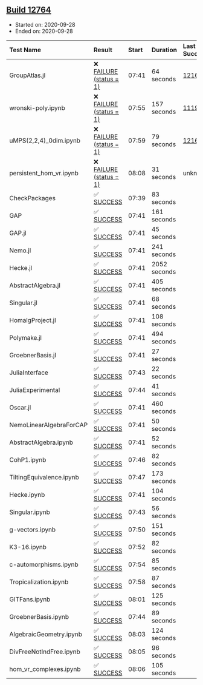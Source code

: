 ## [Build 12764](https://oscarci.mathematik.uni-kl.de/job/oscar/12764/)

* Started on: 2020-09-28
* Ended on: 2020-09-28

| Test Name    | Result | Start | Duration | Last Success | First Failure |
|:-------------|:-------|:------|:---------|:-------------|:--------------|
| GroupAtlas.jl | ❌ [FAILURE (status = 1)](https://oscarci.mathematik.uni-kl.de/job/oscar/12764/artifact/logs/build-12764/GroupAtlas.jl.log) | 07:41 | 64 seconds | [12167](https://oscarci.mathematik.uni-kl.de/job/oscar/12167/) | [12168](https://oscarci.mathematik.uni-kl.de/job/oscar/12168/) |
| wronski-poly.ipynb | ❌ [FAILURE (status = 1)](https://oscarci.mathematik.uni-kl.de/job/oscar/12764/artifact/logs/build-12764/wronski-poly.ipynb.log) | 07:55 | 157 seconds | [11192](https://oscarci.mathematik.uni-kl.de/job/oscar/11192/) | [11193](https://oscarci.mathematik.uni-kl.de/job/oscar/11193/) |
| uMPS(2,2,4)_0dim.ipynb | ❌ [FAILURE (status = 1)](https://oscarci.mathematik.uni-kl.de/job/oscar/12764/artifact/logs/build-12764/uMPS-2-2-4-_0dim.ipynb.log) | 07:59 | 79 seconds | [12167](https://oscarci.mathematik.uni-kl.de/job/oscar/12167/) | [12168](https://oscarci.mathematik.uni-kl.de/job/oscar/12168/) |
| persistent_hom_vr.ipynb | ❌ [FAILURE (status = 1)](https://oscarci.mathematik.uni-kl.de/job/oscar/12764/artifact/logs/build-12764/persistent_hom_vr.ipynb.log) | 08:08 | 31 seconds | unknown | unknown |
| CheckPackages | ✅ [SUCCESS](https://oscarci.mathematik.uni-kl.de/job/oscar/12764/artifact/logs/build-12764/CheckPackages.log) | 07:39 | 83 seconds |  |  |
| GAP | ✅ [SUCCESS](https://oscarci.mathematik.uni-kl.de/job/oscar/12764/artifact/logs/build-12764/GAP.log) | 07:41 | 161 seconds |  |  |
| GAP.jl | ✅ [SUCCESS](https://oscarci.mathematik.uni-kl.de/job/oscar/12764/artifact/logs/build-12764/GAP.jl.log) | 07:41 | 45 seconds |  |  |
| Nemo.jl | ✅ [SUCCESS](https://oscarci.mathematik.uni-kl.de/job/oscar/12764/artifact/logs/build-12764/Nemo.jl.log) | 07:41 | 241 seconds |  |  |
| Hecke.jl | ✅ [SUCCESS](https://oscarci.mathematik.uni-kl.de/job/oscar/12764/artifact/logs/build-12764/Hecke.jl.log) | 07:41 | 2052 seconds |  |  |
| AbstractAlgebra.jl | ✅ [SUCCESS](https://oscarci.mathematik.uni-kl.de/job/oscar/12764/artifact/logs/build-12764/AbstractAlgebra.jl.log) | 07:41 | 405 seconds |  |  |
| Singular.jl | ✅ [SUCCESS](https://oscarci.mathematik.uni-kl.de/job/oscar/12764/artifact/logs/build-12764/Singular.jl.log) | 07:41 | 68 seconds |  |  |
| HomalgProject.jl | ✅ [SUCCESS](https://oscarci.mathematik.uni-kl.de/job/oscar/12764/artifact/logs/build-12764/HomalgProject.jl.log) | 07:41 | 108 seconds |  |  |
| Polymake.jl | ✅ [SUCCESS](https://oscarci.mathematik.uni-kl.de/job/oscar/12764/artifact/logs/build-12764/Polymake.jl.log) | 07:41 | 494 seconds |  |  |
| GroebnerBasis.jl | ✅ [SUCCESS](https://oscarci.mathematik.uni-kl.de/job/oscar/12764/artifact/logs/build-12764/GroebnerBasis.jl.log) | 07:41 | 27 seconds |  |  |
| JuliaInterface | ✅ [SUCCESS](https://oscarci.mathematik.uni-kl.de/job/oscar/12764/artifact/logs/build-12764/JuliaInterface.log) | 07:43 | 22 seconds |  |  |
| JuliaExperimental | ✅ [SUCCESS](https://oscarci.mathematik.uni-kl.de/job/oscar/12764/artifact/logs/build-12764/JuliaExperimental.log) | 07:44 | 41 seconds |  |  |
| Oscar.jl | ✅ [SUCCESS](https://oscarci.mathematik.uni-kl.de/job/oscar/12764/artifact/logs/build-12764/Oscar.jl.log) | 07:41 | 460 seconds |  |  |
| NemoLinearAlgebraForCAP | ✅ [SUCCESS](https://oscarci.mathematik.uni-kl.de/job/oscar/12764/artifact/logs/build-12764/NemoLinearAlgebraForCAP.log) | 07:41 | 50 seconds |  |  |
| AbstractAlgebra.ipynb | ✅ [SUCCESS](https://oscarci.mathematik.uni-kl.de/job/oscar/12764/artifact/logs/build-12764/AbstractAlgebra.ipynb.log) | 07:41 | 52 seconds |  |  |
| CohP1.ipynb | ✅ [SUCCESS](https://oscarci.mathematik.uni-kl.de/job/oscar/12764/artifact/logs/build-12764/CohP1.ipynb.log) | 07:46 | 82 seconds |  |  |
| TiltingEquivalence.ipynb | ✅ [SUCCESS](https://oscarci.mathematik.uni-kl.de/job/oscar/12764/artifact/logs/build-12764/TiltingEquivalence.ipynb.log) | 07:47 | 173 seconds |  |  |
| Hecke.ipynb | ✅ [SUCCESS](https://oscarci.mathematik.uni-kl.de/job/oscar/12764/artifact/logs/build-12764/Hecke.ipynb.log) | 07:41 | 104 seconds |  |  |
| Singular.ipynb | ✅ [SUCCESS](https://oscarci.mathematik.uni-kl.de/job/oscar/12764/artifact/logs/build-12764/Singular.ipynb.log) | 07:43 | 56 seconds |  |  |
| g-vectors.ipynb | ✅ [SUCCESS](https://oscarci.mathematik.uni-kl.de/job/oscar/12764/artifact/logs/build-12764/g-vectors.ipynb.log) | 07:50 | 151 seconds |  |  |
| K3-16.ipynb | ✅ [SUCCESS](https://oscarci.mathematik.uni-kl.de/job/oscar/12764/artifact/logs/build-12764/K3-16.ipynb.log) | 07:52 | 82 seconds |  |  |
| c-automorphisms.ipynb | ✅ [SUCCESS](https://oscarci.mathematik.uni-kl.de/job/oscar/12764/artifact/logs/build-12764/c-automorphisms.ipynb.log) | 07:54 | 85 seconds |  |  |
| Tropicalization.ipynb | ✅ [SUCCESS](https://oscarci.mathematik.uni-kl.de/job/oscar/12764/artifact/logs/build-12764/Tropicalization.ipynb.log) | 07:58 | 87 seconds |  |  |
| GITFans.ipynb | ✅ [SUCCESS](https://oscarci.mathematik.uni-kl.de/job/oscar/12764/artifact/logs/build-12764/GITFans.ipynb.log) | 08:01 | 125 seconds |  |  |
| GroebnerBasis.ipynb | ✅ [SUCCESS](https://oscarci.mathematik.uni-kl.de/job/oscar/12764/artifact/logs/build-12764/GroebnerBasis.ipynb.log) | 07:44 | 89 seconds |  |  |
| AlgebraicGeometry.ipynb | ✅ [SUCCESS](https://oscarci.mathematik.uni-kl.de/job/oscar/12764/artifact/logs/build-12764/AlgebraicGeometry.ipynb.log) | 08:03 | 124 seconds |  |  |
| DivFreeNotIndFree.ipynb | ✅ [SUCCESS](https://oscarci.mathematik.uni-kl.de/job/oscar/12764/artifact/logs/build-12764/DivFreeNotIndFree.ipynb.log) | 08:05 | 96 seconds |  |  |
| hom_vr_complexes.ipynb | ✅ [SUCCESS](https://oscarci.mathematik.uni-kl.de/job/oscar/12764/artifact/logs/build-12764/hom_vr_complexes.ipynb.log) | 08:06 | 105 seconds |  |  |
